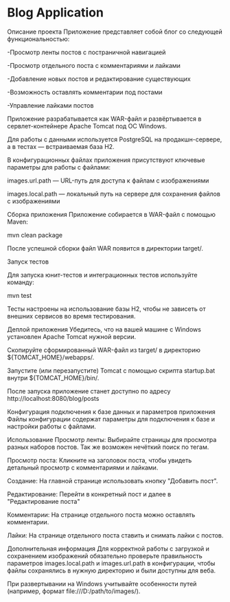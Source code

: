 # Blog Application

Описание проекта
Приложение представляет собой блог со следующей функциональностью:

-Просмотр ленты постов с постраничной навигацией

-Просмотр отдельного поста с комментариями и лайками

-Добавление новых постов и редактирование существующих

-Возможность оставлять комментарии под постами

-Управление лайками постов

Приложение разрабатывается как WAR-файл и развёртывается в сервлет-контейнере Apache Tomcat под ОС Windows.

Для работы с данными используется PostgreSQL на продакшн-сервере, а в тестах — встраиваемая база H2.

В конфигурационных файлах приложения присутствуют ключевые параметры для работы с файлами:

images.url.path — URL-путь для доступа к файлам с изображениями

images.local.path — локальный путь на сервере для сохранения файлов с изображениями

Сборка приложения
Приложение собирается в WAR-файл с помощью Maven:

mvn clean package

После успешной сборки файл WAR появится в директории target/.

Запуск тестов

Для запуска юнит-тестов и интеграционных тестов используйте команду:

mvn test

Тесты настроены на использование базы H2, чтобы не зависеть от внешних сервисов во время тестирования.

Деплой приложения
Убедитесь, что на вашей машине с Windows установлен Apache Tomcat нужной версии.

Скопируйте сформированный WAR-файл из target/ в директорию ${TOMCAT_HOME}/webapps/.

Запустите (или перезапустите) Tomcat с помощью скрипта startup.bat внутри ${TOMCAT_HOME}/bin/.

После запуска приложение станет доступно по адресу http://localhost:8080/blog/posts

Конфигурация подключения к базе данных и параметров приложения
Файлы конфигурации содержат параметры для подключения к базе и настройки работы с файлами.

Использование
Просмотр ленты: Выбирайте страницы для просмотра разных наборов постов. Так же возможен нечёткий поиск по тегам.

Просмотр поста: Кликните на заголовок поста, чтобы увидеть детальный просмотр с комментариями и лайками.

Создание: На главной странице использовать кнопку "Добавить пост".

Редактирование: Перейти в конкретный пост и далее в "Редактирование поста"

Комментарии: На странице отдельного поста можно оставлять комментарии.

Лайки: На странице отдельного поста ставить и снимать лайки с постов.

Дополнительная информация
Для корректной работы с загрузкой и сохранением изображений обязательно проверьте правильность параметров
images.local.path и images.url.path в конфигурации,
чтобы файлы сохранялись в нужную директорию и были доступны для веба.

При развертывании на Windows учитывайте особенности путей (например, формат file:///D:/path/to/images/).